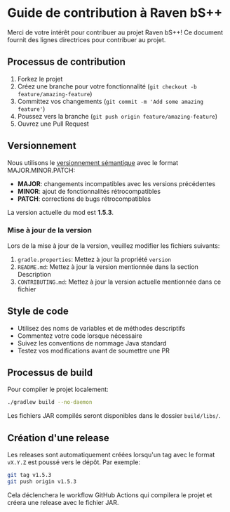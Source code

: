 # Guide de contribution à Raven bS++

Merci de votre intérêt pour contribuer au projet Raven bS++! Ce document fournit des lignes directrices pour contribuer au projet.

## Processus de contribution

1. Forkez le projet
2. Créez une branche pour votre fonctionnalité (`git checkout -b feature/amazing-feature`)
3. Committez vos changements (`git commit -m 'Add some amazing feature'`)
4. Poussez vers la branche (`git push origin feature/amazing-feature`)
5. Ouvrez une Pull Request

## Versionnement

Nous utilisons le [versionnement sémantique](https://semver.org/) avec le format MAJOR.MINOR.PATCH:

- **MAJOR**: changements incompatibles avec les versions précédentes
- **MINOR**: ajout de fonctionnalités rétrocompatibles
- **PATCH**: corrections de bugs rétrocompatibles

La version actuelle du mod est **1.5.3**.

### Mise à jour de la version

Lors de la mise à jour de la version, veuillez modifier les fichiers suivants:

1. `gradle.properties`: Mettez à jour la propriété `version`
2. `README.md`: Mettez à jour la version mentionnée dans la section Description
3. `CONTRIBUTING.md`: Mettez à jour la version actuelle mentionnée dans ce fichier

## Style de code

- Utilisez des noms de variables et de méthodes descriptifs
- Commentez votre code lorsque nécessaire
- Suivez les conventions de nommage Java standard
- Testez vos modifications avant de soumettre une PR

## Processus de build

Pour compiler le projet localement:

```bash
./gradlew build --no-daemon
```

Les fichiers JAR compilés seront disponibles dans le dossier `build/libs/`.

## Création d'une release

Les releases sont automatiquement créées lorsqu'un tag avec le format `vX.Y.Z` est poussé vers le dépôt. Par exemple:

```bash
git tag v1.5.3
git push origin v1.5.3
```

Cela déclenchera le workflow GitHub Actions qui compilera le projet et créera une release avec le fichier JAR.

